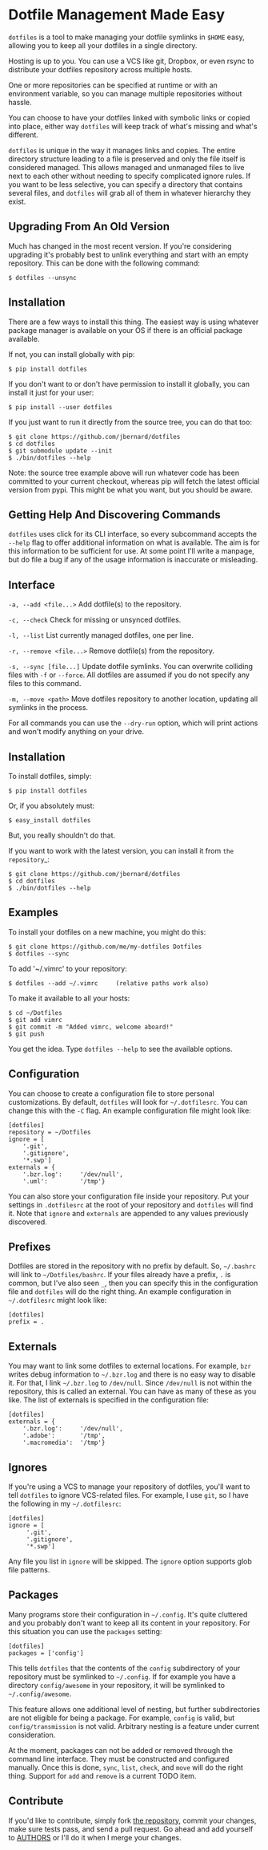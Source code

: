 # Dotfile Management Made Easy

`dotfiles` is a tool to make managing your dotfile symlinks in `$HOME`
easy, allowing you to keep all your dotfiles in a single directory.

Hosting is up to you. You can use a VCS like git, Dropbox, or even rsync
to distribute your dotfiles repository across multiple hosts.

One or more repositories can be specified at runtime or with an
environment variable, so you can manage multiple repositories without
hassle.

You can choose to have your dotfiles linked with symbolic links or
copied into place, either way `dotfiles` will keep track of what's
missing and what's different.

`dotfiles` is unique in the way it manages links and copies.  The entire
directory structure leading to a file is preserved and only the file
itself is considered managed.  This allows managed and unmanaged files
to live next to each other without needing to specify complicated ignore
rules.  If you want to be less selective, you can specify a directory
that contains several files, and `dotfiles` will grab all of them in
whatever hierarchy they exist.

## Upgrading From An Old Version

Much has changed in the most recent version.  If you're considering
upgrading it's probably best to unlink everything and start with an
empty repository.  This can be done with the following command:

    $ dotfiles --unsync

## Installation

There are a few ways to install this thing.  The easiest way is using
whatever package manager is available on your OS if there is an official
package available.

If not, you can install globally with pip:

    $ pip install dotfiles

If you don't want to or don't have permission to install it globally,
you can install it just for your user:

    $ pip install --user dotfiles

If you just want to run it directly from the source tree, you can do
that too:

    $ git clone https://github.com/jbernard/dotfiles
    $ cd dotfiles
    $ git submodule update --init
    $ ./bin/dotfiles --help

Note: the source tree example above will run whatever code has been
committed to your current checkout, whereas pip will fetch the latest
official version from pypi.  This might be what you want, but you should
be aware.

## Getting Help And Discovering Commands

`dotfiles` uses click for its CLI interface, so every subcommand accepts
the `--help` flag to offer additional information on what is available.
The aim is for this information to be sufficient for use.  At some point
I'll write a manpage, but do file a bug if any of the usage information
is inaccurate or misleading.

## Interface

`-a, --add <file...>`
    Add dotfile(s) to the repository.

`-c, --check`
    Check for missing or unsynced dotfiles.

`-l, --list`
    List currently managed dotfiles, one per line.

`-r, --remove <file...>`
    Remove dotfile(s) from the repository.

`-s, --sync [file...]`
    Update dotfile symlinks. You can overwrite colliding files with `-f` or
    `--force`.  All dotfiles are assumed if you do not specify any files to
    this command.

`-m, --move <path>`
    Move dotfiles repository to another location, updating all symlinks in the
    process.

For all commands you can use the `--dry-run` option, which will print actions
and won't modify anything on your drive.

## Installation

To install dotfiles, simply:

    $ pip install dotfiles

Or, if you absolutely must:

    $ easy_install dotfiles

But, you really shouldn't do that.

If you want to work with the latest version, you can install it from `the
repository`_:

    $ git clone https://github.com/jbernard/dotfiles
    $ cd dotfiles
    $ ./bin/dotfiles --help

## Examples

To install your dotfiles on a new machine, you might do this:

    $ git clone https://github.com/me/my-dotfiles Dotfiles
    $ dotfiles --sync

To add '~/.vimrc' to your repository:

    $ dotfiles --add ~/.vimrc     (relative paths work also)

To make it available to all your hosts:

    $ cd ~/Dotfiles
    $ git add vimrc
    $ git commit -m "Added vimrc, welcome aboard!"
    $ git push

You get the idea. Type `dotfiles --help` to see the available options.

## Configuration

You can choose to create a configuration file to store personal customizations.
By default, `dotfiles` will look for `~/.dotfilesrc`. You can change this
with the `-C` flag. An example configuration file might look like:

    [dotfiles]
    repository = ~/Dotfiles
    ignore = [
        '.git',
        '.gitignore',
        '*.swp']
    externals = {
        '.bzr.log':     '/dev/null',
        '.uml':         '/tmp'}

You can also store your configuration file inside your repository. Put your
settings in `.dotfilesrc` at the root of your repository and `dotfiles` will
find it. Note that `ignore` and `externals` are appended to any values
previously discovered.

Prefixes
--------

Dotfiles are stored in the repository with no prefix by default. So,
`~/.bashrc` will link to `~/Dotfiles/bashrc`. If your files already have a
prefix, `.` is common, but I've also seen `_`, then you can specify this
in the configuration file and `dotfiles` will do the right thing. An example
configuration in `~/.dotfilesrc` might look like:

    [dotfiles]
    prefix = .

Externals
---------

You may want to link some dotfiles to external locations. For example, `bzr`
writes debug information to `~/.bzr.log` and there is no easy way to disable
it. For that, I link `~/.bzr.log` to `/dev/null`. Since `/dev/null` is
not within the repository, this is called an external. You can have as many of
these as you like. The list of externals is specified in the configuration
file:

    [dotfiles]
    externals = {
        '.bzr.log':     '/dev/null',
        '.adobe':       '/tmp',
        '.macromedia':  '/tmp'}

Ignores
-------

If you're using a VCS to manage your repository of dotfiles, you'll want to
tell `dotfiles` to ignore VCS-related files. For example, I use `git`, so
I have the following in my `~/.dotfilesrc`:

    [dotfiles]
    ignore = [
         '.git',
         '.gitignore',
         '*.swp']

Any file you list in `ignore` will be skipped. The `ignore` option supports
glob file patterns.

Packages
--------

Many programs store their configuration in `~/.config`. It's quite cluttered
and you probably don't want to keep all its content in your repository. For this
situation you can use the `packages` setting:

    [dotfiles]
    packages = ['config']

This tells `dotfiles` that the contents of the `config` subdirectory of
your repository must be symlinked to `~/.config`. If for example you have a
directory `config/awesome` in your repository, it will be symlinked to
`~/.config/awesome`.

This feature allows one additional level of nesting, but further subdirectories
are not eligible for being a package.  For example, `config` is valid, but
`config/transmission` is not valid.  Arbitrary nesting is a feature under
current consideration.

At the moment, packages can not be added or removed through the command line
interface.  They must be constructed and configured manually.  Once this is
done, `sync`, `list`, `check`, and `move` will do the right thing.
Support for `add` and `remove` is a current TODO item.

Contribute
----------

If you'd like to contribute, simply fork [the
repository](https://github.com/jbernard/dotfiles), commit your changes, make
sure tests pass, and send a pull request. Go ahead and add yourself to
[AUTHORS](AUTHORS.md) or I'll do it when I merge your changes.
